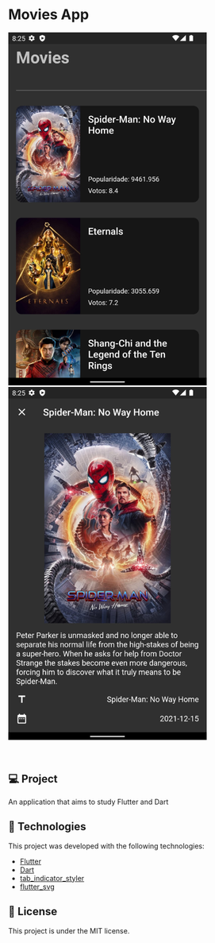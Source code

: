 # Movies App

<p>
  <img width="400" alt="" src="assets/screen.png">
  <img width="400" alt="" src="assets/screen2.png">
</p>

<br/>

## 💻 Project

An application that aims to study Flutter and Dart

## 🚀 Technologies

This project was developed with the following technologies:

- [Flutter](https://flutter.dev/)
- [Dart](https://dart.dev/)
- [tab_indicator_styler](https://pub.dev/packages/tab_indicator_styler)
- [flutter_svg](https://pub.dev/packages/flutter_svg)



## 📄 License

This project is under the MIT license.